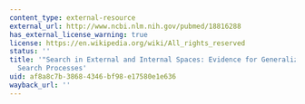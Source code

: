 ```yaml
---
content_type: external-resource
external_url: http://www.ncbi.nlm.nih.gov/pubmed/18816288
has_external_license_warning: true
license: https://en.wikipedia.org/wiki/All_rights_reserved
status: ''
title: '"Search in External and Internal Spaces: Evidence for Generalized Cognitive
  Search Processes'
uid: af8a8c7b-3868-4346-bf98-e17580e1e636
wayback_url: ''
---
```

